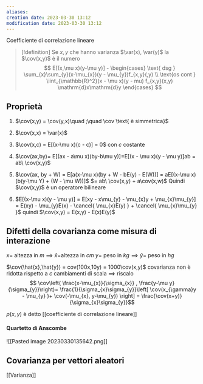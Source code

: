 ```yaml
---
aliases: 
creation date: 2023-03-30 13:12
modification date: 2023-03-30 13:12
---
```


Coefficiente di correlazione lineare

>[!definition]
>Se $x,y$ che hanno varianza $\var(x), \var(y)$
 >la $\cov(x,y)$ è il numero
>$$ E[(x,\mu x)(y-\mu y)] - \begin{cases}
>\text{ dsg } \sum_{x}\sum_{y}(x-\mu_{x})(y - \mu_{y})f_{x,y}(,y) \\
>\text{os cont } \iint_{\mathbb{R}^2}(x - \mu x)(y - mu) f_{x,y}(x,y) \mathrm{d}x\mathrm{d}y
>\end{cases} $$


## Proprietà
1. $\cov(x,y) = \cov(y,x)\quad ;\quad \cov \text{ è simmetrica}$
2. $\cov(x,x) = \var(x)$
3. $\cov(x,c) = E[(x-\mu x)(c - c)] = 0$ con $c$ costante
4. $\cov(ax,by)= E[(ax - a\mu x)(by-b\mu y)]=E[(x - \mu x)(y - \mu y)]ab = ab\ \cov(x,y)$
5. $\cov(ax, by + W) = E[a(x-\mu x)(by + W - bE(y) - E(W))] = aE[(x-\mu x)(b(y-\mu Y) + (W - \mu W))]$
   $= ab\ \cov(x,y) + a\cov(x,w)$
   Quindi $\cov(x,y)$ è un operatore bilineare
   
6. $E[(x-\mu x)(y - \mu y)] = E[xy - x\mu_{y} - \mu_{x}y + \mu_{x}\mu_{y}] = E(xy) - \mu_{y}E(x) - \cancel{ \mu_{x}E(y) } + \cancel{ \mu_{x}\mu_{y} }$
   quindi $\cov(x,y) = E(x,y) - E(x)E(y)$

## Difetti della covarianza come misura di interazione

$x =$ altezza in $m$ $\implies$ $\hat{x} =$altezza in $cm$
$y =$ peso in $kg \implies \hat{y} =$ peso in $hg$

$\cov(\hat{x},\hat{y}) = cov(100x,10y) = 1000\cov(x,y)$
covarianza non è ridotta rispetto a $c$ cambiamenti di scala $\implies$ riscalo
$$ \cov\left( \frac{x-\mu_{x}}{\sigma_{x}} , \frac{y-\mu y}{\sigma_{y}}\right)= \frac{1}{\sigma_{x}\sigma_{y}}\left[ \cov(x_{\gamma}y - \mu_{y} )+ \cov(-\mu_{x}, y-\mu_{y}) \right]  = \frac{\cov(x+y)}{\sigma_{x}\sigma_{y}}$$

$\rho(x,y)$ è detto [[coefficiente di correlazione lineare]]


#### Quartetto di Anscombe
![[Pasted image 20230330135642.png]]


## Covarianza per vettori aleatori
[[Varianza]]